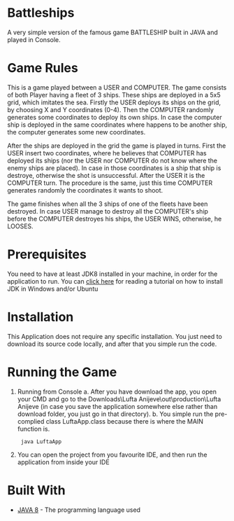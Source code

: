# Battleships
A very simple version of the famous game BATTLESHIP built in JAVA and played in Console.

# Game Rules
This is a game played between a USER and COMPUTER. The game consists of both Player having a fleet of 3 ships. These ships are
deployed in a 5x5 grid, which imitates the sea. Firstly the USER deploys its ships on the grid, by choosing X and Y coordinates (0-4).
Then the COMPUTER randomly generates some coordinates to deploy its own ships. In case the computer ship is deployed in the same
coordinates where happens to be another ship, the computer generates some new coordinates.

After the ships are deployed in the grid the game is played in turns. First the USER insert two coordinates, where he believes 
that COMPUTER has deployed its ships (nor the USER nor COMPUTER do not know where the enemy ships are placed). In case in those coordinates is a ship that ship is destroye, otherwise the shot is unsuccessful. After the USER it is the COMPUTER turn. The procedure is the same, just this time COMPUTER generates randomly the coordinates it wants to shoot.

The game finishes when all the 3 ships of one of the fleets have been destroyed. In case USER manage to destroy all the COMPUTER's ship before the COMPUTER destroyes his ships, the USER WINS, otherwise, he LOOSES.

# Prerequisites
You need to have at least JDK8 installed in your machine, in order for the application to run. You can [click here](https://www3.ntu.edu.sg/home/ehchua/programming/howto/JDK_Howto.html)
for reading a tutorial on how to install JDK in Windows and/or Ubuntu

# Installation
This Application does not require any specific installation. You just need to download its source code locally, and after that you simple run the code.

# Running the Game
  1. Running from Console
    a. After you have download the app, you open your CMD and go to the Downloads\Lufta Anijeve\out\production\Lufta Anijeve (in case          you save the application somewhere else rather than download folder, you just go in that directory).
    b. You simple run the pre-complied class LuftaApp.class because there is where the MAIN function is.
          
          java LuftaApp
    
  2. You can open the project from you favourite IDE, and then run the application from inside your IDE
  
 # Built With
* [JAVA 8](https://www.java.com/en/download/) - The programming language used


